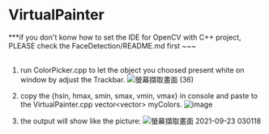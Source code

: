 # VirtualPainter

***if you don't konw how to set the IDE for OpenCV with C++ project, PLEASE check the FaceDetection/README.md first ~~~
<br>
<br>
  1. run ColorPicker.cpp to let the object you choosed present white on window by adjust the Trackbar.
  ![螢幕擷取畫面 (36)](https://user-images.githubusercontent.com/76464072/134405793-5a5af20d-28f4-4997-a10c-ecbf800e26fc.png)

  2. copy the {hsin, hmax, smin, smax, vmin, vmax} in console and paste to the VirtualPainter.cpp vector<vector<int>> myColors.
  ![image](https://user-images.githubusercontent.com/76464072/134406076-7b97ce48-80f7-4b62-855f-4d61044c28eb.png)

  3. the output will show like the picture:
  ![螢幕擷取畫面 2021-09-23 030118](https://user-images.githubusercontent.com/76464072/134405541-24e41a4a-de80-446f-a931-f0ae6b664869.png)
